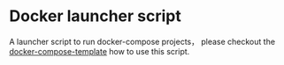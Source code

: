 # Docker launcher script
A launcher script to run docker-compose projects， please checkout the [docker\-compose\-template](https://github.com/philiphuang/docker-compose-template) how to use this script.